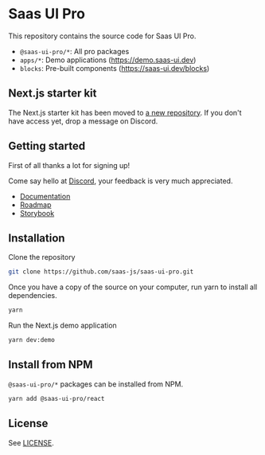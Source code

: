 # Saas UI Pro

This repository contains the source code for Saas UI Pro.

- `@saas-ui-pro/*`: All pro packages
- `apps/*`: Demo applications (https://demo.saas-ui.dev)
- `blocks`: Pre-built components (https://saas-ui.dev/blocks)

## Next.js starter kit

The Next.js starter kit has been moved to [a new repository](https://github.com/saas-js/saas-ui-pro-nextjs-starter-kit).
If you don't have access yet, drop a message on Discord.

## Getting started

First of all thanks a lot for signing up!

Come say hello at [Discord](https://discord.gg/4PmJGFcAjX), your feedback is very much appreciated.

- [Documentation](https://saas-ui.dev/docs/pro/overview)
- [Roadmap](https://roadmap.saas-ui.dev)
- [Storybook](https://storybook.saas-ui.pro)

## Installation

Clone the repository

```bash
git clone https://github.com/saas-js/saas-ui-pro.git
```

Once you have a copy of the source on your computer, run yarn to install all dependencies.

```bash
yarn
```

Run the Next.js demo application

```bash
yarn dev:demo
```

## Install from NPM

`@saas-ui-pro/*` packages can be installed from NPM.

```bash
yarn add @saas-ui-pro/react
```

## License

See [LICENSE](./LICENSE).
